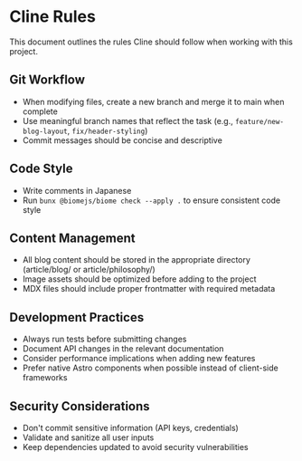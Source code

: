 # Cline Rules

This document outlines the rules Cline should follow when working with this project.

## Git Workflow

- When modifying files, create a new branch and merge it to main when complete
- Use meaningful branch names that reflect the task (e.g., `feature/new-blog-layout`, `fix/header-styling`)
- Commit messages should be concise and descriptive

## Code Style

- Write comments in Japanese
- Run `bunx @biomejs/biome check --apply .` to ensure consistent code style

## Content Management

- All blog content should be stored in the appropriate directory (article/blog/ or article/philosophy/)
- Image assets should be optimized before adding to the project
- MDX files should include proper frontmatter with required metadata

## Development Practices

- Always run tests before submitting changes
- Document API changes in the relevant documentation
- Consider performance implications when adding new features
- Prefer native Astro components when possible instead of client-side frameworks

## Security Considerations

- Don't commit sensitive information (API keys, credentials)
- Validate and sanitize all user inputs
- Keep dependencies updated to avoid security vulnerabilities
